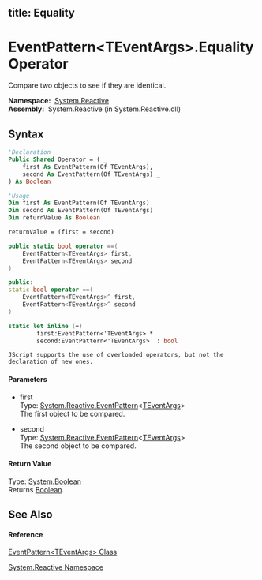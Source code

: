 title: Equality
---
# EventPattern\<TEventArgs\>.Equality Operator

Compare two objects to see if they are identical.

**Namespace:**  [System.Reactive](System.Reactive/System.Reactive)  
**Assembly:**  System.Reactive (in System.Reactive.dll)

## Syntax

```vb
'Declaration
Public Shared Operator = ( _
    first As EventPattern(Of TEventArgs), _
    second As EventPattern(Of TEventArgs) _
) As Boolean
```

```vb
'Usage
Dim first As EventPattern(Of TEventArgs)
Dim second As EventPattern(Of TEventArgs)
Dim returnValue As Boolean

returnValue = (first = second)
```

```csharp
public static bool operator ==(
    EventPattern<TEventArgs> first,
    EventPattern<TEventArgs> second
)
```

```c++
public:
static bool operator ==(
    EventPattern<TEventArgs>^ first, 
    EventPattern<TEventArgs>^ second
)
```

```fsharp
static let inline (=)
        first:EventPattern<'TEventArgs> * 
        second:EventPattern<'TEventArgs>  : bool
```

```jscript
JScript supports the use of overloaded operators, but not the declaration of new ones.
```

#### Parameters

- first  
  Type: [System.Reactive.EventPattern](EventPattern/EventPattern(TEventArgs))\<[TEventArgs](EventPattern/EventPattern(TEventArgs))\>  
  The first object to be compared.

- second  
  Type: [System.Reactive.EventPattern](EventPattern/EventPattern(TEventArgs))\<[TEventArgs](EventPattern/EventPattern(TEventArgs))\>  
  The second object to be compared.

#### Return Value

Type: [System.Boolean](https://msdn.microsoft.com/en-us/library/a28wyd50)  
Returns [Boolean](https://msdn.microsoft.com/en-us/library/a28wyd50).

## See Also

#### Reference

[EventPattern\<TEventArgs\> Class](EventPattern/EventPattern(TEventArgs))

[System.Reactive Namespace](System.Reactive/System.Reactive)
